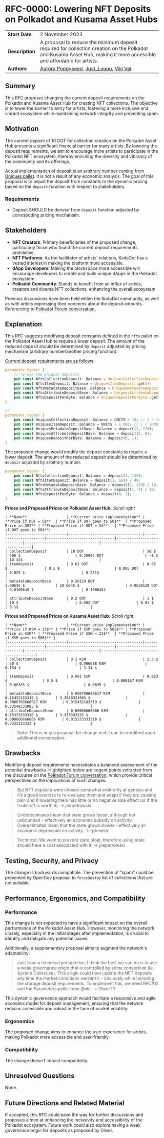 # RFC-0000: Lowering NFT Deposits on Polkadot and Kusama Asset Hubs

|                 |                                                                                                    |
| --------------- | -------------------------------------------------------------------------------------------------- |
| **Start Date**  | 2 November 2023                                                                                    |
| **Description** | A proposal to reduce the minimum deposit required for collection creation on the Polkadot and Kusama Asset Hub, making it more accessible and affordable for artists. |
| **Authors**     | [Aurora Poppyseed](https://github.com/poppyseedDev), [Just_Luuuu](https://github.com/justLuuuu), [Viki Val](https://github.com/vikiival)  |

## Summary

This RFC proposes changing the current deposit requirements on the Polkadot and Kusama Asset Hub for creating NFT collections. The objective is to lower the barrier to entry for artists, fostering a more inclusive and vibrant ecosystem while maintaining network integrity and preventing spam.

## Motivation

The current deposit of 10 DOT for collection creation on the Polkadot Asset Hub presents a significant financial barrier for many artists. By lowering the deposit requirements, we aim to encourage more artists to participate in the Polkadot NFT ecosystem, thereby enriching the diversity and vibrancy of the community and its offerings.

Actual implementation of deposit is an arbitrary number coming from [Uniques pallet](https://github.com/paritytech/polkadot-sdk/blob/master/cumulus/parachains/runtimes/assets/asset-hub-rococo/src/lib.rs#L757). It is not a result of any economic analysis. The goal of this proposal is to adjust the deposit from constants to the dynamic pricing based on the `deposit` function with respect to stakeholders.

### Requirements

- Deposit SHOULD be derived from `deposit` function adjusted by correspoding pricing mechansim.

## Stakeholders

- **NFT Creators**: Primary beneficiaries of the proposed change, particularly those who found the current deposit requirements prohibitive.
- **NFT Platforms**: As the facilitator of artists' relations, KodaDot has a vested interest in making the platform more accessible.
- **dApp Developers**: Making the blockspace more accessible will encourage developers to create and build unique dApps in the Polkadot ecosystem.
- **Polkadot Community**: Stands to benefit from an influx of artists, creators and diverse NFT collections, enhancing the overall ecosystem.

Previous discussions have been held within the KodaDot community, as well as with artists expressing their concerns about the deposit amounts. Referencing to [Polkadot Forum conversation](https://forum.polkadot.network/t/polkadot-assethub-high-nft-collection-deposit/4262).

## Explanation
This RFC suggests modifying deposit constants defined in the `nfts` pallet on the Polkadot Asset Hub to require a lower deposit. The amount of the reduced deposit should be determined by `deposit` adjusted by pricing mechanism (arbitrary number/another pricing function). 

[Current deposit requirements are as follows](https://github.com/paritytech/polkadot-sdk/blob/master/cumulus/parachains/runtimes/assets/asset-hub-rococo/src/lib.rs#L757):


```rust
parameter_types! {
	// re-use the Uniques deposits
	pub const NftsCollectionDeposit: Balance = UniquesCollectionDeposit::get();
	pub const NftsItemDeposit: Balance = UniquesItemDeposit::get();
	pub const NftsMetadataDepositBase: Balance = UniquesMetadataDepositBase::get();
	pub const NftsAttributeDepositBase: Balance = UniquesAttributeDepositBase::get();
	pub const NftsDepositPerByte: Balance = UniquesDepositPerByte::get();
}

// 
parameter_types! {
	pub const UniquesCollectionDeposit: Balance = UNITS / 10; // 1 / 10 UNIT deposit to create a collection
	pub const UniquesItemDeposit: Balance = UNITS / 1_000; // 1 / 1000 UNIT deposit to mint an item
	pub const UniquesMetadataDepositBase: Balance = deposit(1, 129);
	pub const UniquesAttributeDepositBase: Balance = deposit(1, 0);
	pub const UniquesDepositPerByte: Balance = deposit(0, 1);
}
```

The proposed change would modify the deposit constants to require a lower deposit. The amount of the reduced deposit should be determined by `deposit` adjusted by arbitrary number.

```rust
parameter_types! {
	pub const NftsCollectionDeposit: Balance = deposit(1, 130);
	pub const NftsItemDeposit: Balance = deposit(1, 164) / 40;
	pub const NftsMetadataDepositBase: Balance = deposit(1, 129) / 10;
	pub const NftsAttributeDepositBase: Balance = deposit(1, 0) / 10;
	pub const NftsDepositPerByte: Balance = deposit(0, 1);
}
```


**Prices and Proposed Prices on Polkadot Asset Hub:**
_Scroll right_
```
| **Name**                  | **Current price implementation** | **Price if DOT = 5$**  | **Price if DOT goes to 50$**  | **Proposed Price in DOT** | **Proposed Price if DOT = 5$**   | **Proposed Price if DOT goes to 50$**|
|---------------------------|----------------------------------|------------------------|-------------------------------|---------------------------|----------------------------------|--------------------------------------|
| collectionDeposit         | 10 DOT                           | 50 $                   | 500 $                         | 0.20064 DOT                   | ~1 $                            | 10.32$                                   |
| itemDeposit               | 0.01 DOT                         | 0.05 $                 | 0.5 $                         | 0.005 DOT                 | 0.025 $                          | 0.251$                                |
| metadataDepositBase       | 0.20129 DOT                      | 1.00645 $              | 10.0645 $                     | 0.0020129 DOT             | 0.0100645 $                      | 0.100645$                            |
| attributeDepositBase      | 0.2 DOT                          | 1 $                    | 10 $                          | 0.002 DOT                 | 0.01 $                           | 0.1$                                 |
```

**Prices and Proposed Prices on Kusama Asset Hub:**
_Scroll right_
```
| **Name**                  | **Current price implementation** | **Price if KSM = 23$** | **Price if KSM goes to 500$** | **Proposed Price in KSM** | **Proposed Price if KSM = 23$**  | **Proposed Price if KSM goes to 500$** |
|---------------------------|----------------------------------|------------------------|-------------------------------|---------------------------|----------------------------------|----------------------------------------|
| collectionDeposit         | 0.1 KSM                          | 2.3 $                  | 50 $                          | 0.006688 KSM                  | 0.154 $                           | 3.34 $                                    |
| itemDeposit               | 0.001 KSM                        | 0.023 $                | 0.5 $                         | 0.000167 KSM                | 0.00385 $                         | 0.0835 $                                 |
| metadataDepositBase       | 0.006709666617 KSM               | 0.15432183319 $        | 3.3548333085 $                | 0.0006709666617 KSM       | 0.015432183319 $                 | 0.33548333085 $                        |
| attributeDepositBase      | 0.00666666666 KSM                | 0.15333333318 $        | 3.333333333 $                 | 0.000666666666 KSM        | 0.015333333318 $                 | 0.3333333333 $                         |

```
> Note: This is only a proposal for change and it can be modified upon additional conversation.

## Drawbacks
Modifying deposit requirements necessitates a balanced assessment of the potential drawbacks. Highlighted below are cogent points extracted from the discourse on the [Polkadot Forum conversation](https://forum.polkadot.network/t/polkadot-assethub-high-nft-collection-deposit/4262), which provide critical perspectives on the implications of such changes:

> But NFT deposits were chosen somewhat arbitrarily at genesis and it’s a good exercise to re-evaluate them and adapt if they are causing pain and if lowering them has little or no negative side effect (or if the trade-off is worth it).
>  -> joepetrowski

> Underestimates mean that state grows faster, although not unbounded - effectively an economic subsidy on activity. Overestimates mean that the state grows slower - effectively an economic depressant on activity.
>  -> rphmeier

> Technical: We want to prevent state bloat, therefore using state should have a cost associated with it.
>  -> joepetrowski


## Testing, Security, and Privacy

The change is backwards compatible. The prevention of "spam" could be prevented by OpenGov proposal to `forceDestoy` list of collections that are not suitable.

## Performance, Ergonomics, and Compatibility

### Performance
This change is not expected to have a significant impact on the overall performance of the Polkadot Asset Hub. However, monitoring the network closely, especially in the initial stages after implementation, is crucial to identify and mitigate any potential issues.
 
Additionally, a supplementary proposal aims to augment the network's adaptability:

> Just from a technical perspective; I think the best we can do is to use a weak governance origin that is controlled by some consortium (ie. System Collective).
> This origin could then update the NFT deposits any time the market conditions warrant it - obviously while honoring the storage deposit requirements.
> To implement this, we need RFC#12 and the Parameters pallet from @xlc.
>  -> OliverTY

This dynamic governance approach would facilitate a responsive and agile economic model for deposit management, ensuring that the network remains accessible and robust in the face of market volatility.

### Ergonomics
The proposed change aims to enhance the user experience for artists, making Polkadot more accessible and user-friendly.

### Compatibility
The change doesn't impact compatibility.

## Unresolved Questions
None.

## Future Directions and Related Material

If accepted, this RFC could pave the way for further discussions and proposals aimed at enhancing the inclusivity and accessibility of the Polkadot ecosystem. Future work could also explore having a weak governance origin for deposits as proposed by Oliver.
